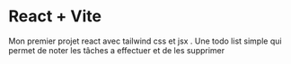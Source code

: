 # React + Vite

Mon premier projet react avec tailwind css et jsx .
Une todo list simple qui permet de noter les tâches a effectuer et de les supprimer
